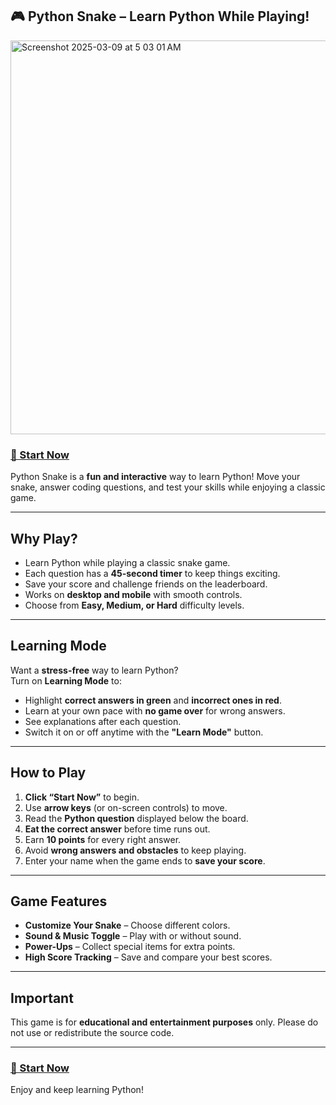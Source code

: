 ## 🎮 Python Snake – Learn Python While Playing!  

<img width="630" alt="Screenshot 2025-03-09 at 5 03 01 AM" src="https://github.com/user-attachments/assets/e81f9f26-6db5-47f5-bca7-c41daa124326" />


### [🐍 Start Now](https://metagalacticscripts.github.io/Python-Snake-Game/)  

Python Snake is a **fun and interactive** way to learn Python! Move your snake, answer coding questions, and test your skills while enjoying a classic game.  

---

## Why Play?  

- Learn Python while playing a classic snake game.  
- Each question has a **45-second timer** to keep things exciting.  
- Save your score and challenge friends on the leaderboard.  
- Works on **desktop and mobile** with smooth controls.  
- Choose from **Easy, Medium, or Hard** difficulty levels.  

---

## Learning Mode  

Want a **stress-free** way to learn Python?  
Turn on **Learning Mode** to:  

- Highlight **correct answers in green** and **incorrect ones in red**.  
- Learn at your own pace with **no game over** for wrong answers.  
- See explanations after each question.  
- Switch it on or off anytime with the **"Learn Mode"** button.  

---

## How to Play  

1. **Click “Start Now”** to begin.  
2. Use **arrow keys** (or on-screen controls) to move.  
3. Read the **Python question** displayed below the board.  
4. **Eat the correct answer** before time runs out.  
5. Earn **10 points** for every right answer.  
6. Avoid **wrong answers and obstacles** to keep playing.  
7. Enter your name when the game ends to **save your score**.  

---

## Game Features  

- **Customize Your Snake** – Choose different colors.  
- **Sound & Music Toggle** – Play with or without sound.  
- **Power-Ups** – Collect special items for extra points.  
- **High Score Tracking** – Save and compare your best scores.  

---

## Important  

This game is for **educational and entertainment purposes** only. Please do not use or redistribute the source code.  

---

### [🐍 Start Now](https://metagalacticscripts.github.io/Python-Snake-Game/)
Enjoy and keep learning Python!
